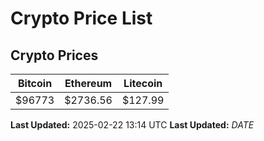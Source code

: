 # Crypto Price List

## Crypto Prices
| Bitcoin | Ethereum | Litecoin |
| ------- | -------- | -------- |
| $96773 | $2736.56 | $127.99 |
**Last Updated:** 2025-02-22 13:14 UTC
**Last Updated:** $DATE$
